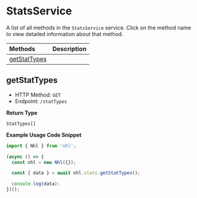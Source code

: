 # StatsService

A list of all methods in the `StatsService` service. Click on the method name to view detailed information about that method.

| Methods                       | Description |
| :---------------------------- | :---------- |
| [getStatTypes](#getstattypes) |             |

## getStatTypes

- HTTP Method: `GET`
- Endpoint: `/statTypes`

**Return Type**

`StatTypes[]`

**Example Usage Code Snippet**

```typescript
import { Nhl } from 'nhl';

(async () => {
  const nhl = new Nhl({});

  const { data } = await nhl.stats.getStatTypes();

  console.log(data);
})();
```

<!-- This file was generated by liblab | https://liblab.com/ -->
